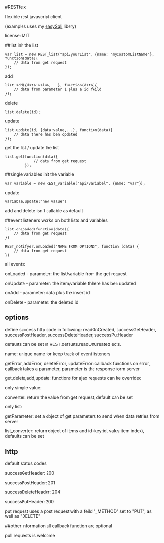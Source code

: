 #RESTfelx

flexible rest javascript client

(examples uses my [easySqli](https://github.com/benjaco/easySQLI) libery)

license: MIT

##list
init the list
```
var list = new REST_list("api/yourList", {name: "myCostomListName"}, function(data){
    // data from get request
});
```
add
```
list.add({data:value,...}, function(data){
    // data from parameter 1 plus a id feild
});
```
delete
```
list.delete(id);
```
update
```
list.update(id, {data:value,...}, function(data){
    // data there has ben opdated
});
```
get the list / update the list
```
list.get(function(data){
             // data from get request
         });
```


##single variables
init the variable
```
var variable = new REST_variable("api/variabel", {name: "var"});
```

update
```
variable.update("new value")
```


add and delete isn´t callable as default

##event listeners
works on both lists and variables

```
list.onLoaded(function(data){
    // data from get request
})
```
 
```
REST_notifyer.onLoaded("NAME FROM OPTIONS", function (data) {
    // data from get request
})
```
all events:

onLoaded - parameter: the list/variable from the get request

onUpdate - parameter: the item/variable thhere has ben updated

onAdd - parameter: data plus the insert id

onDelete - parameter: the deleted id


## options
define success http code in following: readOnCreated, successGetHeader, successPostHeader, successDeleteHeader, successPutHeader

defaults can be set in REST.defaults.readOnCreated ects.

name: unique name for keep track of event listeners

getError, addError, deleteError, updateError: callback functions on error, callback takes a parameter, parameter is the response form server

get,delete,add,update: functions for ajax requests can be overrided

only simple value:

converter: return the value from get request, default can be set 

only list:

getParameter: set a object of get parameters to send when data retries from server

list_converter: return object of items and id (key:id, valus:item index), defaults can be set 

## http
default status codes:

successGetHeader: 200

successPostHeader: 201

successDeleteHeader: 204

successPutHeader: 200


put request uses a post request with a feild "_METHOD" set to "PUT", as well as "DELETE"



##other information
all callback function are optional

pull requests is welcome

